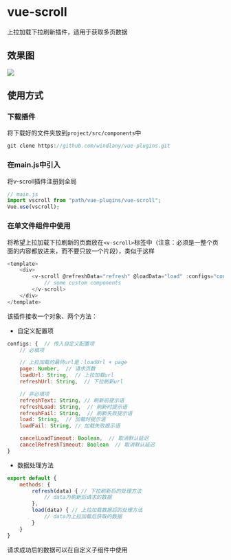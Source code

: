 # vue-scroll

上拉加载下拉刷新插件，适用于获取多页数据

## 效果图
![](https://github.com/windlany/vue-plugins/tree/master/demo/static/show/vscroll.gif)

## 使用方式

### 下载插件
将下载好的文件夹放到```project/src/components```中
```javaScript
git clone https://github.com/windlany/vue-plugins.git
```

### 在main.js中引入
将v-scroll插件注册到全局
```JavaScript
// main.js
import vscroll from "path/vue-plugins/vue-scroll";
Vue.use(vscroll);
```

### 在单文件组件中使用
将希望上拉加载下拉刷新的页面放在```<v-scroll>```标签中（注意：必须是一整个页面的内容都放进来，而不要只放一个片段），类似于这样
```JavaScript 
<template>
    <div>
        <v-scroll @refreshData="refresh" @loadData="load" :configs="configs">
            // some custom components
        </v-scroll> 
    </div>
</template>
```
该插件接收一个对象、两个方法：
- 自定义配置项
```JavaScript
configs: {  // 传入自定义配置项
    // 必填项

    // 上拉加载的最终url是：loadUrl + page
    page: Number,  // 请求页数
    loadUrl: String,  // 上拉加载url
    refreshUrl: String,  // 下拉刷新url

    // 非必填项
    refreshText: String, // 刷新前提示语
    refreshLoad: String,  // 刷新时提示语
    refreshFail: String,  // 刷新失败提示语
    load: String,  // 加载时提示语
    loadFail: String, // 加载失败提示语

    cancelLoadTimeout: Boolean,  // 取消默认延迟
    cancelRefreshTimeout: Boolean  // 取消默认延迟
}
```
- 数据处理方法
```JavaScript
export default { 
    methods: {
        refresh(data) { // 下拉刷新后的处理方法
            // data为刷新后请求的数据
        },
        load(data) { // 上拉加载数据后的处理方法
            // data为上拉加载后获取的数据
        }
    }
}
``` 
请求成功后的数据可以在自定义子组件中使用  